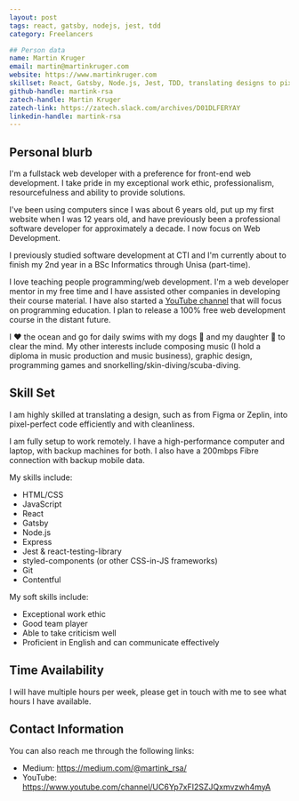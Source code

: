 ```yaml
---
layout: post
tags: react, gatsby, nodejs, jest, tdd
category: Freelancers

## Person data
name: Martin Kruger
email: martin@martinkruger.com
website: https://www.martinkruger.com
skillset: React, Gatsby, Node.js, Jest, TDD, translating designs to pixel-perfect code
github-handle: martink-rsa
zatech-handle: Martin Kruger
zatech-link: https://zatech.slack.com/archives/D01DLFERYAY
linkedin-handle: martink-rsa
---
```


## Personal blurb

I'm a fullstack web developer with a preference for front-end web development. I take pride in my exceptional work ethic, professionalism, resourcefulness and ability to provide solutions.

I've been using computers since I was about 6 years old, put up my first website when I was 12 years old, and have previously been a professional software developer for approximately a decade. I now focus on Web Development.

I previously studied software development at CTI and I'm currently about to finish my 2nd year in a BSc Informatics through Unisa (part-time).

I love teaching people programming/web development. I'm a web developer mentor in my free time and I have assisted other companies in developing their course material. I have also started a [YouTube channel](https://www.youtube.com/channel/UC6Yp7xFI2SZJQxmvzwh4myA) that will focus on programming education. I plan to release a 100% free web development course in the distant future.

I ❤️ the ocean and go for daily swims with my dogs 🐶 and my daughter 👧 to clear the mind. My other interests include composing music (I hold a diploma in music production and music business), graphic design, programming games and snorkelling/skin-diving/scuba-diving.

## Skill Set

I am highly skilled at translating a design, such as from Figma or Zeplin, into pixel-perfect code efficiently and with cleanliness.

I am fully setup to work remotely. I have a high-performance computer and laptop, with backup machines for both. I also have a 200mbps Fibre connection with backup mobile data.

My skills include:

- HTML/CSS
- JavaScript
- React
- Gatsby
- Node.js
- Express
- Jest & react-testing-library
- styled-components (or other CSS-in-JS frameworks)
- Git
- Contentful

My soft skills include:

- Exceptional work ethic
- Good team player
- Able to take criticism well
- Proficient in English and can communicate effectively

## Time Availability

I will have multiple hours per week, please get in touch with me to see what hours I have available.

## Contact Information

You can also reach me through the following links:

- Medium: https://medium.com/@martink_rsa/
- YouTube: https://www.youtube.com/channel/UC6Yp7xFI2SZJQxmvzwh4myA
